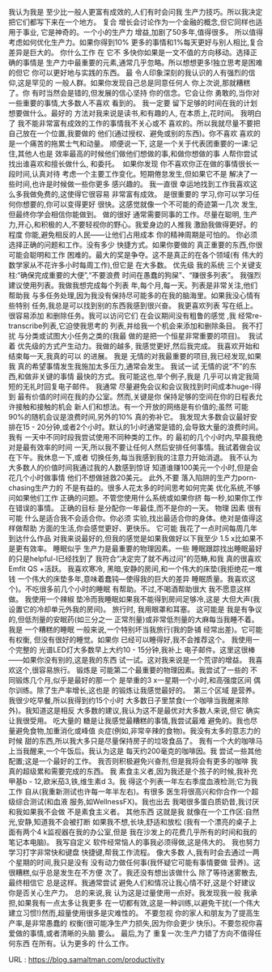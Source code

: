 我认为我是 
 至少比一般人更富有成效的,人们有时会问我 
 生产力技巧。所以我决定把它们都写下来在一个地方。 
 复合 
 增长会讨论作为一个金融的概念,但它同样也适用于事业, 
 它是神奇的。一个小的生产力 
 增益,加剧了50多年,值得很多。 
 所以值得考虑如何优化生产力。如果你得到10% 
 更多的事情和1%每天更好与别人相比,复合 
 差异是巨大的。 
 你什么工作 
 在 
 它不 
 多快你如果是一文不值的方向移动。选择正确的事情是 
 生产力中最重要的元素,通常几乎忽略。所以想想更多!独立思考是困难的但它 
 你可以更好地与实践的东西。 
 最 
 令人印象深刻的我认识的人有强烈的信仰,这是罕见的 
 一般人群。如果你发现自己总是同意任何人 
 你上次说,那就糟糕了。你 
 有时当然会是错的,但发展的信心坚持 
 你的信念。它会让你 
 勇敢的,当你对一些重要的事情,大多数人不喜欢 
 看到的。 
 我一定要 
 留下足够的时间在我的计划想要做什么。最好的 
 方法对我来说是读书,和有趣的人, 
 在本质上,花时间。 
 我明白了 
 我不能非常富有成效的工作的事情我不关心或不 
 喜欢的。所以我就尽量不要把自己放在一个位置,我要做的 
 他们(通过授权、避免或别的东西)。你不喜欢 
 喜欢的是一个痛苦的拖累士气和动量。 
 顺便说一下, 
 这是一个关于代表团重要的一课:记住,其他人也是 
 效率最高的时候他们做他们想做的事,和做你想做的事 
 人帮你尝试找出谁喜欢和擅长做什么, 
 和委托。  
 如果你发现 
 你不喜欢你正在做的事情很长一段时间,认真对待 
 考虑一个主要工作变化。短期倦怠发生,但如果它不是 
 解决了一些时间,也许是时候做一些你更多 
 感兴趣的。 
 我一直很 
 幸运地找到工作我喜欢这么多我做免费的,这使得它很容易 
 非常富有成效。 
 是很重要的 
 学习,你可以学习任何你想要的,你可以变得更好 
 很快。这感觉就像一个不可能的奇迹第一几次 
 发生,但最终你学会相信你能做到。 
 做的很好 
 通常需要同事的工作。尽量在聪明, 
 生产力,开心,和积极的人,不要轻视你的野心。我爱身边的人推我 
 激励我做得更好。的程度 
 你能,避免相反的人民——让他们占用成本 
 你的精神周期是可怕的。 
 你必须 
 选择正确的问题和工作。没有多少 
 快捷方式。如果你要做的 
 真正重要的东西,你很可能会聪明和工作 
 困难的。最大的奖是争夺。这不是真正的在各个领域(有 
 伟大的数学家从不花许多小时每周工作),但它是 
 在大多数。 
 优先级 
 我的系统 
 三个关键支柱:“确保完成重要的大便”,“不要浪费 
 时间在愚蠢的狗屎”、“赚很多列表”。 
 我强烈 
 建议使用列表。我做我想完成每个列表 
 年,每个月,每一天。列表是非常关注,他们帮助我 
 与多任务处理,因为我没有保持尽可能多的在我的脑海里。如果我没心情有些特别 
 任务,我总是可以找到别的东西我感到很兴奋。 
 我更喜欢列表 
 写在纸上。很容易添加 
 和删除任务。我可以访问它们 
 在会议期间没有粗鲁的感觉 
 ,我 
 经常re-transcribe列表,它迫使我思考的 
 列表,并给我一个机会来添加和删除条目。 
 我不打扰 
 与分类或试图大小任务之类的(我最 
 做的是把一个恒星非常重要的项目)。  
 我试着 
 优先级的方式产生动力。我做的越多, 
 我感觉更好,然后我完成。 
 我喜欢开始和结束每一天,我真的可以 
 的进展。 
 我是 
 无情的对我最重要的项目,我已经发现,如果我 
 真的希望事情发生我施加太多压力,通常会发生。 
 我试一试 
 无情的说“不”的东西,和做非关键的事情 
 最快的方式。我可能这也,举个例子,我是 
 几乎可以肯定我简短的无礼时回复电子邮件。 
 我通常 
 尽量避免会议和会议我找到时间成本huge-I得到 
 最有价值的时间在我的办公室。然而,关键是你 
 保持足够的空间在你的日程表允许接触和接触的机会 
 新人们和想法。有一个开放的网络是有价值的;虽然 
 可能90%的随机会议是浪费时间,另外的10% 
 真的弥补它。 
 我发现大多数会议最好安排在15 - 20分钟,或者2个小时。默认的1小时通常是错的,会导致大量的浪费时间。 
 我有 
 一天中不同时段我尝试使用不同种类的工作。的 
 最初的几个小时内,早晨我绝对是最有效率的时间 
 一天,所以我不要让任何人然后安排任何事情。我试着做会议 
 在下午。我休息一下,或者 
 切换任务,每当我感到我的注意力开始消退。 
 我不认为 
 大多数人的价值时间我通过我的人数感到惊讶 
 知道谁赚100美元一个小时,但是会花几个小时做事情 
 他们不想做拯救20美元。 
 此外,不要 
 落入陷阱的生产力porn-chasing生产力的 
 不是有益的。很多人花太多的时间思考如何完美 
 优化系统,不够问如果他们工作 
 正确的问题。不管您使用什么系统或如果你挤 
 每一秒,如果你工作在错误的事情。 
 正确的目标 
 是分配你一年最佳,而不是你的一天。 
 物理 
 因素 
 很有可能 
 什么是适合我不会适合你。你必须 
 实验,找出最适合你的身体。绝对是值得这样做帮助 
 方面的生活,你会感觉更好、更快乐。 
 它可能 
 我花了一点时间每周几年到达什么作品 
 对我来说最好的,但我的感觉是如果我做好以下我至少 
 1.5 x比如果不是更有效率。 
 睡眠似乎 
 生产力是最重要的物理因素。一些 
 睡眠跟踪找出睡眠最好的只是helpful-I已经找到了 
 我符合“决定完了就不再过问”的范畴,和我 
 真的很喜欢Emfit QS +活跃。 
 我喜欢寒冷, 
 黑暗,安静的房间,和一个伟大的床垫(我拒绝花一堆钱 
 一个伟大的床垫多年,意味着蠢钝—使得我的巨大的差异 
 睡眠质量。我喜欢这个)。不吃很多前几个小时的睡眠 
 有帮助。不过,不喝酒帮助很大 
 我不愿意这样做。 
 我使用一个辣椒 
 垫冷而我睡眠如果我不能得到房间足够冷,这是 
 大但大声(我设置它的冷却单元外我的房间)。 
 旅行时, 
 我用眼罩和耳塞。 
 这可能是 
 我是有争议的,但低剂量的安眠药(如三分之一 
 正常剂量)或非常低剂量的大麻每当我睡不着。我是 
 一个糟糕的睡眠 
 一般来说,一个特别坏当我旅行(我的卧铺 
 经常出差)。它可能有权衡, 
 但没有很好的睡觉。如果你 
 已经可以睡得好,我不会推荐这个。 
 我使用一个完整的 
 光谱LED灯大多数早上大约10 - 15分钟,我补上 
 电子邮件。这里这很棒——如果你没有别的,这是我的东西 
 试一试。这对我来说是一个荒谬的增益。 
 我喜欢这个,很容易旅行。 
 锻炼是 
 可能第二个最重要的物理因素。我尝试了一些的 
 不同锻炼几个月,似乎是最好的那一个 
 是举重的3 x一星期一个小时,和高强度区间 
 偶尔训练。除了生产率增长,这也是 
 的锻炼让我感觉最好的。  
 第三个区域 
 是营养。我很少吃早餐,所以我得到约15个小时 
 大多数日子里禁食(一个咖啡当我醒来除外)。我知道这是相反 
 大多数的建议,我认为这不是最优对大多数人来说,但它 
 确实让我很受用。 
 吃大量的 
 糖是让我感觉最糟糕的事情,我尝试最难 
 避免的。我也尽量避免食物,加重消化或峰值 
 炎症(例如,非常辛辣的食物)。我没有太多的意志力的时候 
 甜的东西,所以我大多只是尽量保持房子的垃圾食品了。 
 我有一个大的咖啡马上当我醒来,一个午饭后。我认为这是 
 每天约200毫克的咖啡因。我 
 尝试一些其他配置;这是一个最好的工作。 
 我否则积极避免兴奋剂,但是我将会有更多的咖啡 
 我真的超级累和需要完成的东西。 
 我 
 素食主义者,因为我还是个孩子的时候,我补充甲基b - 12,欧米茄3,铁,维生素d 3。我 
 得这个列表一年左右季度血液检测;它为我工作 
 自从(我重新测试也许每一年半左右)。有很多 
 医生将很高兴和你合作一个超级综合测试(和血液 
 服务,如WellnessFX)。我也出去 
 我喝很多蛋白质奶昔,我讨厌和我如果我不会做 
 不是素食主义者。 
 其他东西 
 这就是我 
 就像在一个工作区:自然光,安静,知道我不会被打断 
 如果我不想,长块,舒适和放松 
 (我有一个漂亮的桌子上面有两个4 k监视器在我的办公室,但是 
 我在沙发上的花费几乎所有的时间和我的笔记本电脑)。 
 我写自定义 
 软件经常恼人的事我必须得做,这是伟大的。 
 我也努力学习打字非常快和键盘 
 快捷键,帮我工作流程。 
 像大多数 
 人,我有时会去通过一两个星期的时间,我只是没有 
 没有动力做任何事(我怀疑它可能有事情要做 
 营养)。这很糟糕,似乎总是发生在不方便 
 次了。我还没有想出该做什么 
 除了等待迷雾散去,最终相信它 
 总是这样。我通常尝试 
 避免人们和情况让我心情不好,这是个好建议 
 你是否关心生产力。 
 总的来说,我 
 认为这是过量使用一点好。我发现我一般 
 我承担,如果我有一点太多让我更多 
 在一切都有效,这是一种训练,以避免干扰(一个伟大 
 建立习惯!)然而,超量使用很多是灾难性的。 
 不要忽视 
 你的家人和朋友为了提高生产率,是非常愚蠢的 
 权衡(很可能净生产力损失,因为你会更少 
 快乐)。不要忽视你喜爱做的事情,或者清晰的头脑 
 要么。 
 最后,为了 
 重复一次:生产力错了方向不值得任何东西 
 在所有。认为更多的 
 什么工作。 
  
   
  URL : https://blog.samaltman.com/productivity